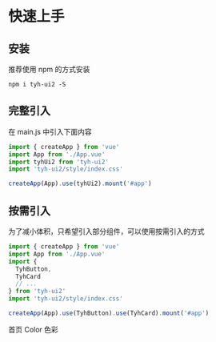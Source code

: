 # 快速上手

## 安装

推荐使用 npm 的方式安装

```shell
npm i tyh-ui2 -S
```

## 完整引入

在 main.js 中引入下面内容

```js
import { createApp } from 'vue'
import App from './App.vue'
import tyhUi2 from 'tyh-ui2'
import 'tyh-ui2/style/index.css'

createApp(App).use(tyhUi2).mount('#app')
```

## 按需引入

为了减小体积，只希望引入部分组件，可以使用按需引入的方式

```js
import { createApp } from 'vue'
import App from './App.vue'
import {
  TyhButton,
  TyhCard
  // ...
} from 'tyh-ui2'
import 'tyh-ui2/style/index.css'

createApp(App).use(TyhButton).use(TyhCard).mount('#app')
```

<tyh-turn-page style="margin: 50px 0">
  <tyh-turn-page-item direction="left" url="/" icon="tyh-ui-shouye-xianxing">
    首页
  </tyh-turn-page-item>
  <tyh-turn-page-item direction="right" url="/component/color">
    Color 色彩
  </tyh-turn-page-item>
</tyh-turn-page>
